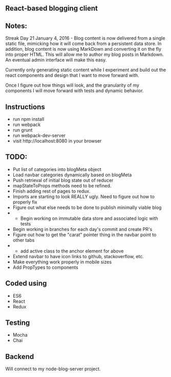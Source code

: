 ## React-based blogging client

## Notes:
Streak Day 21
January 4, 2016 - Blog content is now delivered from a single static file, mimicking
how it will come back from a persistent data store. In addition, blog content is
now using MarkDown and converting it on the fly into proper HTML. This will allow
me to author my blog posts in Markdown. An eventual admin interface will make this
easy.

Currently only generating static content while I experiment and build out the
react components and design that I want to move forward with.

Once I figure out how things will look, and the granularity of my components
I will move forward with tests and dynamic behavior.

## Instructions
- run npm install
- run webpack
- run grunt
- run webpack-dev-server
- visit http://localhost:8080 in your browser

## TODO:
- Put list of categories into blogMeta object
- Load navbar categories dynamically based on blogMeta
- Push retrieval of initial blog state out of reducer
- mapStateToProps methods need to be refined.
- Finish adding rest of pages to redux.
- Imports are starting to look REALLY ugly. Need to figure out how to properly fix
- Figure out what else needs to be done to publish minimally viable blog
- - Begin working on immutable data store and associated logic with tests
- Begin working in branches for each day's commit and create PR's
- Figure out how to get the "carat" pointer thing in the navbar point to other tabs
- - add active class to the anchor element for above
- Extend navbar to have icon links to github, stackoverflow, etc.
- Make everything work properly in mobile sizes
- Add PropTypes to components

## Coded using
- ES6
- React
- Redux

## Testing
- Mocha
- Chai

## Backend
Will connect to my node-blog-server project.
